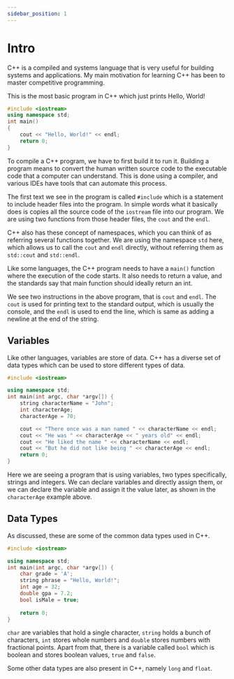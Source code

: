 ```yaml
---
sidebar_position: 1
---
```

# Intro

C++ is a compiled and systems language that is very useful for building systems and applications. My main motivation for learning C++ has been to master competitive programming. 

This is the most basic program in C++ which just prints Hello, World!

```cpp
#include <iostream>
using namespace std;
int main()
{
	cout << "Hello, World!" << endl;
	return 0;
}
```

To compile a C++ program, we have to first build it to run it. Building a program means to convert the human written source code to the executable code that a computer can understand. This is done using a compiler, and various IDEs have tools that can automate this process. 

The first text we see in the program is called `#include` which is a statement to include header files into the program. In simple words what it basically does is copies all the source code of the `iostream` file into our program. We are using two functions from those header files, the `cout` and the `endl`.

C++ also has these concept of namespaces, which you can think of as referring several functions together. We are using the namespace `std` here, which allows us to call the `cout` and `endl` directly, without referring them as `std::cout` and `std::endl`.

Like some languages, the C++ program needs to have a `main()` function where the execution of the code starts. It also needs to return a value, and the standards say that main function should ideally return an int. 

We see two instructions in the above program, that is `cout` and `endl`. The `cout` is used for printing text to the standard output, which is usually the console, and the `endl` is used to end the line, which is same as adding a newline at the end of the string. 

## Variables

Like other languages, variables are store of data. C++ has a diverse set of data types which can be used to store different types of data. 

```cpp
#include <iostream>

using namespace std;
int main(int argc, char *argv[]) {
    string characterName = "John";
    int characterAge;
    characterAge = 70;

    cout << "There once was a man named " << characterName << endl;
    cout << "He was " << characterAge << " years old" << endl;
    cout << "He liked the name " << characterName << endl;
    cout << "But he did not like being " << characterAge << endl;
    return 0;
}
```

Here we are seeing a program that is using variables, two types specifically, strings and integers. We can declare variables and directly assign them, or we can declare the variable and assign it the value later, as shown in the `characterAge` example above. 

## Data Types

As discussed, these are some of the common data types used in C++.

```cpp
#include <iostream>

using namespace std;
int main(int argc, char *argv[]) {
    char grade = 'A';
    string phrase = "Hello, World!";
    int age = 32;
    double gpa = 7.2;
    bool isMale = true;
    
    return 0;
}
```

`char` are variables that hold a single character, `string` holds a bunch of characters, `int` stores whole numbers and `double` stores numbers with fractional points. Apart from that, there is a variable called `bool` which is boolean and stores boolean values, `true` and `false`.

Some other data types are also present in C++, namely `long` and `float`. 